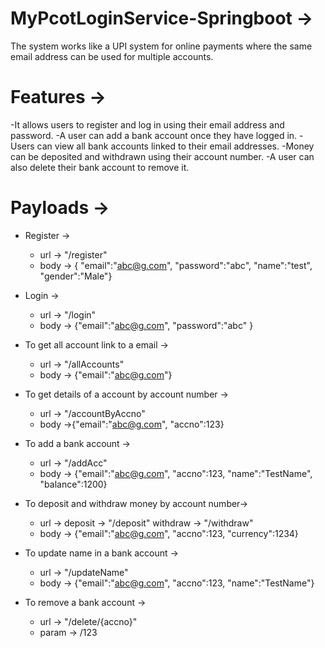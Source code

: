 # MyPcotLoginService-Springboot ->
The system works like a UPI system for online payments where the same email address can be used for multiple accounts.

# Features ->
  -It allows users to register and log in using their email address and password.
  -A user can add a bank account once they have logged in.
  -Users can view all bank accounts linked to their email addresses.
  -Money can be deposited and withdrawn using their account number.
  -A user can also delete their bank account to remove it.

# Payloads ->
  * Register ->
      - url -> "/register"
      - body -> { "email":"abc@g.com", "password":"abc", "name":"test", "gender":"Male"}
  * Login ->
      - url -> "/login"
      - body -> {"email":"abc@g.com", "password":"abc" }

  * To get all account link to a email ->
      - url -> "/allAccounts"
      - body -> {"email":"abc@g.com"}
      
  * To get details of a account by account number ->
      - url -> "/accountByAccno"
      - body ->{"email":"abc@g.com", "accno":123}
      
  * To add a bank account ->
      - url -> "/addAcc"
      - body -> {"email":"abc@g.com", "accno":123, "name":"TestName", "balance":1200}

  * To deposit and withdraw money by account number->
      - url -> 
            deposit -> "/deposit"
            withdraw -> "/withdraw"
      - body -> {"email":"abc@g.com", "accno":123, "currency":1234}

  * To update name in a bank account ->
      - url -> "/updateName"
      - body -> {"email":"abc@g.com", "accno":123, "name":"TestName"}

  * To remove a bank account ->
      - url -> "/delete/{accno}"
      - param -> /123
